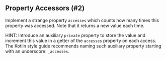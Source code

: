 ## Property Accessors (#2)

Implement a strange property `accesses` which counts how many times this
property was accessed.  Note that it returns a new value each time.

HINT: Introduce an auxiliary `private` property to store the value and
increment this value in a getter of the `accesses` property on each access. The
Kotlin style guide recommends naming such auxiliary property starting with an
underscore: `_accesses`.
